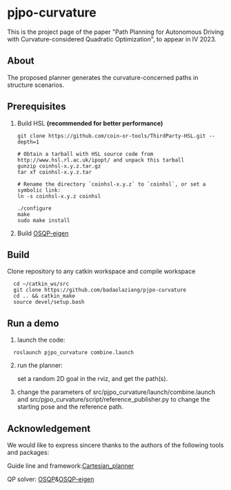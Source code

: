 # pjpo-curvature

This is the project page of the paper "Path Planning for Autonomous Driving with Curvature-considered Quadratic Optimization", to appear in IV 2023. 

## About

The proposed planner generates the curvature-concerned paths in structure scenarios.

## Prerequisites
1. Build HSL **(recommended for better performance)**
    ```shell
    git clone https://github.com/coin-or-tools/ThirdParty-HSL.git --depth=1

    # Obtain a tarball with HSL source code from http://www.hsl.rl.ac.uk/ipopt/ and unpack this tarball
    gunzip coinhsl-x.y.z.tar.gz
    tar xf coinhsl-x.y.z.tar

    # Rename the directory `coinhsl-x.y.z` to `coinhsl`, or set a symbolic link:
    ln -s coinhsl-x.y.z coinhsl

    ./configure
    make
    sudo make install
    ```
2. Build [OSQP-eigen](https://github.com/robotology/osqp-eigen)

## Build
Clone repository to any catkin workspace and compile workspace

 ```shell
   cd ~/catkin_ws/src
   git clone https://github.com/badaolaziang/pjpo-curvature
   cd .. && catkin_make
   source devel/setup.bash
   ```

## Run a demo
1. launch the code:

```shell
  roslaunch pjpo_curvature combine.launch
```
2. run the planner:

    set a random 2D goal in the rviz, and get the path(s).

3. change the parameters of src/pjpo_curvature/launch/combine.launch and src/pjpo_curvature/script/reference_publisher.py to change the starting pose and the reference path.

## Acknowledgement
We would like to express sincere thanks to the authors of the following tools and packages:

Guide line and framework:[Cartesian_planner](https://github.com/libai1943/PJPOCurvature)

QP solver: [OSQP](https://github.com/osqp/osqp)&[OSQP-eigen](https://github.com/robotology/osqp-eigen)

